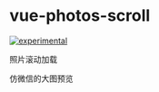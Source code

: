 # vue-photos-scroll

[![experimental](http://badges.github.io/stability-badges/dist/experimental.svg)](http://github.com/badges/stability-badges)


照片滚动加载

仿微信的大图预览